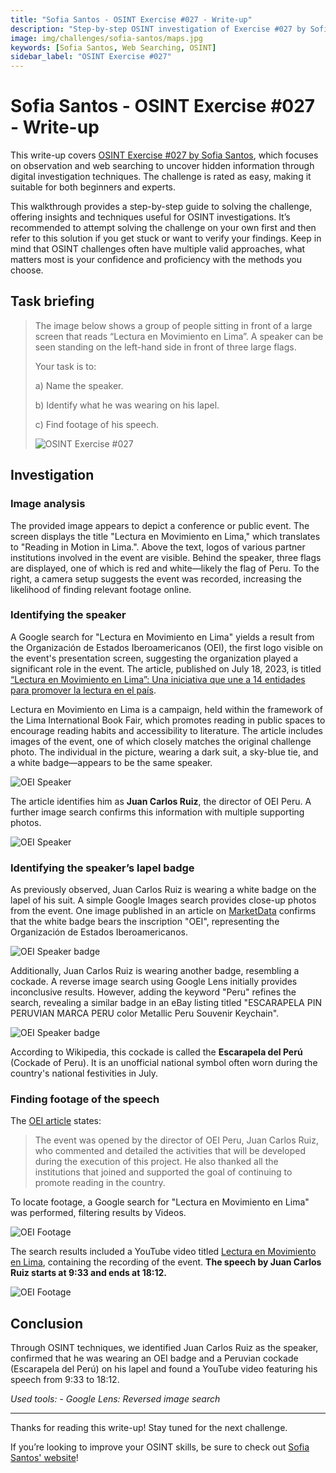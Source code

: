 ```yaml
---
title: "Sofia Santos - OSINT Exercise #027 - Write-up"
description: "Step-by-step OSINT investigation of Exercise #027 by Sofia Santos, covering web searching, image analysis, and digital research techniques."
image: img/challenges/sofia-santos/maps.jpg
keywords: [Sofia Santos, Web Searching, OSINT]
sidebar_label: "OSINT Exercise #027"
---
```


# Sofia Santos - OSINT Exercise #027 - Write-up

This write-up covers [OSINT Exercise #027 by Sofia Santos](https://gralhix.com/list-of-osint-exercises/osint-exercise-027/), which focuses on observation and web searching to uncover hidden information through digital investigation techniques. The challenge is rated as easy, making it suitable for both beginners and experts.

This walkthrough provides a step-by-step guide to solving the challenge, offering insights and techniques useful for OSINT investigations. It’s recommended to attempt solving the challenge on your own first and then refer to this solution if you get stuck or want to verify your findings. Keep in mind that OSINT challenges often have multiple valid approaches, what matters most is your confidence and proficiency with the methods you choose.

## Task briefing

> The image below shows a group of people sitting in front of a large screen that reads “Lectura en Movimiento en Lima”. A speaker can be seen standing on the left-hand side in front of three large flags.
>
> Your task is to:
>
> a) Name the speaker.
>
> b) Identify what he was wearing on his lapel.
>
> c) Find footage of his speech.
>
> ![OSINT Exercise #027](/img/challenges/sofia-santos/osint-exercise-027/sofia-santos-027-1.png "OSINT Exercise #027")

## Investigation

### Image analysis

The provided image appears to depict a conference or public event. The screen displays the title "Lectura en Movimiento en Lima," which translates to "Reading in Motion in Lima.". Above the text, logos of various partner institutions involved in the event are visible. Behind the speaker, three flags are displayed, one of which is red and white—likely the flag of Peru. To the right, a camera setup suggests the event was recorded, increasing the likelihood of finding relevant footage online.

### Identifying the speaker

A Google search for "Lectura en Movimiento en Lima" yields a result from the Organización de Estados Iberoamericanos (OEI), the first logo visible on the event's presentation screen, suggesting the organization played a significant role in the event. The article, published on July 18, 2023, is titled [“Lectura en Movimiento en Lima”: Una iniciativa que une a 14 entidades para promover la lectura en el país](https://oei.int/oficinas/peru/noticias/lectura-en-movimiento-en-lima-una-iniciativa-que-une-a-14-entidades-para-promover-la-lectura-en-el-pais/).

Lectura en Movimiento en Lima is a campaign, held within the framework of the Lima International Book Fair, which promotes reading in public spaces to encourage reading habits and accessibility to literature. The article includes images of the event, one of which closely matches the original challenge photo. The individual in the picture, wearing a dark suit, a sky-blue tie, and a white badge—appears to be the same speaker.

![OEI Speaker](/img/challenges/sofia-santos/osint-exercise-027/sofia-santos-027-2.png "OEI Speaker")

The article identifies him as **Juan Carlos Ruiz**, the director of OEI Peru. A further image search confirms this information with multiple supporting photos.

![OEI Speaker](/img/challenges/sofia-santos/osint-exercise-027/sofia-santos-027-3.png "OEI Speaker")

### Identifying the speaker’s lapel badge

As previously observed, Juan Carlos Ruiz is wearing a white badge on the lapel of his suit. A simple Google Images search provides close-up photos from the event. One image published in an article on [MarketData](https://marketdata.com.py/noticias/internacionales/peru-y-la-oei-promocionan-la-lectura-en-las-calles-y-el-transporte-publico-de-lima-112311/) confirms that the white badge bears the inscription "OEI", representing the Organización de Estados Iberoamericanos.

![OEI Speaker badge](/img/challenges/sofia-santos/osint-exercise-027/sofia-santos-027-4.png "OEI Speaker badge")

Additionally, Juan Carlos Ruiz is wearing another badge, resembling a cockade. A reverse image search using Google Lens initially provides inconclusive results. However, adding the keyword "Peru" refines the search, revealing a similar badge in an eBay listing titled "ESCARAPELA PIN PERUVIAN MARCA PERU color Metallic Peru Souvenir Keychain".

![OEI Speaker badge](/img/challenges/sofia-santos/osint-exercise-027/sofia-santos-027-5.png "OEI Speaker badge")

According to Wikipedia, this cockade is called the **Escarapela del Perú** (Cockade of Peru). It is an unofficial national symbol often worn during the country's national festivities in July.

### Finding footage of the speech

The [OEI article](https://oei.int/oficinas/peru/noticias/lectura-en-movimiento-en-lima-una-iniciativa-que-une-a-14-entidades-para-promover-la-lectura-en-el-pais/) states:

> The event was opened by the director of OEI Peru, Juan Carlos Ruiz, who commented and detailed the activities that will be developed during the execution of this project. He also thanked all the institutions that joined and supported the goal of continuing to promote reading in the country.

To locate footage, a Google search for "Lectura en Movimiento en Lima" was performed, filtering results by Videos.

![OEI Footage](/img/challenges/sofia-santos/osint-exercise-027/sofia-santos-027-6.png "OEI Footage")

The search results included a YouTube video titled [Lectura en Movimiento en Lima](https://youtu.be/WVU-ei4Dunk?si=s7ydsIdflOC95jAy&t=573), containing the recording of the event. **The speech by Juan Carlos Ruiz starts at 9:33 and ends at 18:12.**

![OEI Footage](/img/challenges/sofia-santos/osint-exercise-027/sofia-santos-027-7.png "OEI Footage")

## Conclusion

Through OSINT techniques, we identified Juan Carlos Ruiz as the speaker, confirmed that he was wearing an OEI badge and a Peruvian cockade (Escarapela del Perú) on his lapel and found a YouTube video featuring his speech from 9:33 to 18:12.

<em>
Used tools:
- Google Lens: Reversed image search
</em>

---

Thanks for reading this write-up! Stay tuned for the next challenge.

If you’re looking to improve your OSINT skills, be sure to check out [Sofia Santos' website](https://gralhix.com/)!
